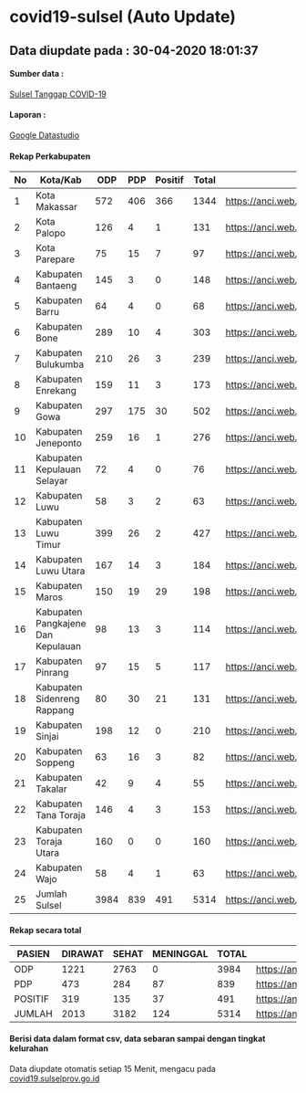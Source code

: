 
# covid19-sulsel (Auto Update)

## Data diupdate pada : 30-04-2020 18:01:37

#### Sumber data :
[Sulsel Tanggap COVID-19](https://covid19.sulselprov.go.id)

#### Laporan :
[Google Datastudio](https://datastudio.google.com/s/jythWGc1j4w)

#### Rekap Perkabupaten 
|No|Kota/Kab|ODP|PDP|Positif|Total|Link|
| --- | --- | --- | --- | --- | --- | --- |
|1|Kota Makassar|572|406|366|1344|https://anci.web.id/cor/kota_makassar|
|2|Kota Palopo|126|4|1|131|https://anci.web.id/cor/kota_palopo|
|3|Kota Parepare|75|15|7|97|https://anci.web.id/cor/kota_parepare|
|4|Kabupaten Bantaeng|145|3|0|148|https://anci.web.id/cor/kabupaten_bantaeng|
|5|Kabupaten Barru|64|4|0|68|https://anci.web.id/cor/kabupaten_barru|
|6|Kabupaten Bone|289|10|4|303|https://anci.web.id/cor/kabupaten_bone|
|7|Kabupaten Bulukumba|210|26|3|239|https://anci.web.id/cor/kabupaten_bulukumba|
|8|Kabupaten Enrekang|159|11|3|173|https://anci.web.id/cor/kabupaten_enrekang|
|9|Kabupaten Gowa|297|175|30|502|https://anci.web.id/cor/kabupaten_gowa|
|10|Kabupaten Jeneponto|259|16|1|276|https://anci.web.id/cor/kabupaten_jeneponto|
|11|Kabupaten Kepulauan Selayar|72|4|0|76|https://anci.web.id/cor/kabupaten_kepulauan_selayar|
|12|Kabupaten Luwu|58|3|2|63|https://anci.web.id/cor/kabupaten_luwu|
|13|Kabupaten Luwu Timur|399|26|2|427|https://anci.web.id/cor/kabupaten_luwu_timur|
|14|Kabupaten Luwu Utara|167|14|3|184|https://anci.web.id/cor/kabupaten_luwu_utara|
|15|Kabupaten Maros|150|19|29|198|https://anci.web.id/cor/kabupaten_maros|
|16|Kabupaten Pangkajene Dan Kepulauan|98|13|3|114|https://anci.web.id/cor/kabupaten_pangkajene_dan_kepulauan|
|17|Kabupaten Pinrang|97|15|5|117|https://anci.web.id/cor/kabupaten_pinrang|
|18|Kabupaten Sidenreng Rappang|80|30|21|131|https://anci.web.id/cor/kabupaten_sidenreng_rappang|
|19|Kabupaten Sinjai|198|12|0|210|https://anci.web.id/cor/kabupaten_sinjai|
|20|Kabupaten Soppeng|63|16|3|82|https://anci.web.id/cor/kabupaten_soppeng|
|21|Kabupaten Takalar|42|9|4|55|https://anci.web.id/cor/kabupaten_takalar|
|22|Kabupaten Tana Toraja|146|4|3|153|https://anci.web.id/cor/kabupaten_tana_toraja|
|23|Kabupaten Toraja Utara|160|0|0|160|https://anci.web.id/cor/kabupaten_toraja_utara|
|24|Kabupaten Wajo|58|4|1|63|https://anci.web.id/cor/kabupaten_wajo|
|25|Jumlah Sulsel|3984|839|491|5314|https://anci.web.id/cor/jumlah_sulsel|

#### Rekap secara total

| PASIEN | DIRAWAT | SEHAT | MENINGGAL | TOTAL | LINK |
| ---- | -------- | ---- | ---- |  ---- | ---- |
| ODP | 1221 | 2763 | 0 | 3984 | https://anci.web.id/cor/odp_detail.html |
| PDP | 473 | 284 | 87 | 839 | https://anci.web.id/cor/pdp_detail.html |
| POSITIF | 319 | 135 | 37 | 491 | https://anci.web.id/cor/positif_detail.html |
| JUMLAH | 2013 | 3182 | 124 | 5314 | https://anci.web.id/cor/jumlah_sulsel/ |

 
#### Berisi data dalam format csv, data sebaran sampai dengan tingkat kelurahan

Data diupdate otomatis setiap 15 Menit, mengacu pada [covid19.sulselprov.go.id](https://covid19.sulselprov.go.id)

